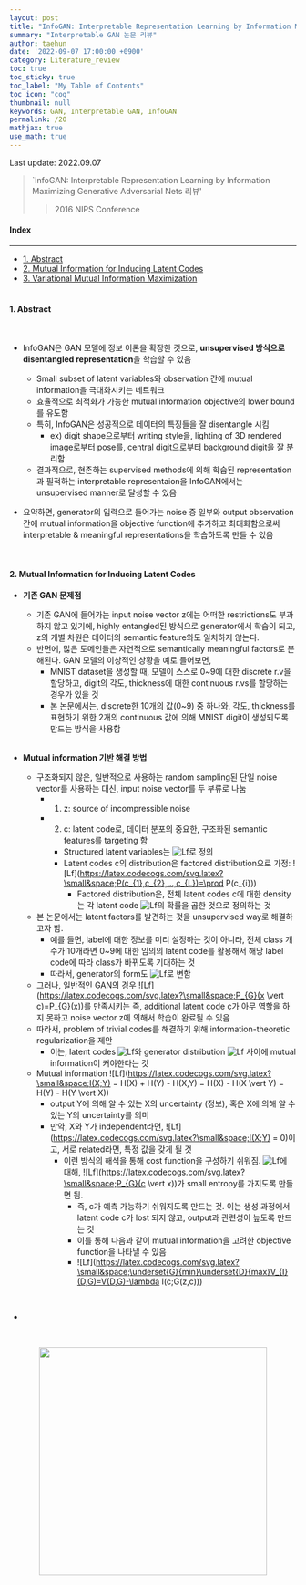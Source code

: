 ```yaml
---
layout: post
title: "InfoGAN: Interpretable Representation Learning by Information Maximizing GAN 논문 리뷰"
summary: "Interpretable GAN 논문 리뷰"
author: taehun
date: '2022-09-07 17:00:00 +0900'
category: Literature_review
toc: true
toc_sticky: true
toc_label: "My Table of Contents"
toc_icon: "cog"
thumbnail: null
keywords: GAN, Interpretable GAN, InfoGAN
permalink: /20
mathjax: true
use_math: true
---
```


Last update: 2022.09.07<br>

> `InfoGAN: Interpretable Representation Learning by Information Maximizing Generative Adversarial Nets 리뷰'
> > 2016 NIPS Conference<br>

#### Index
---

- [1. Abstract](#1-abstract)
- [2. Mutual Information for Inducing Latent Codes](#2-mutual-information-for-inducing-latent-codes)
- [3. Variational Mutual Information Maximization](#3-variational-mutual-information-maximization)<br><br>

#### **1. Abstract**
  
<br>

- InfoGAN은 GAN 모델에 정보 이론을 확장한 것으로, **unsupervised 방식으로 disentangled representation**을 학습할 수 있음
  - Small subset of latent variables와 observation 간에 mutual information을 극대화시키는 네트워크
  - 효율적으로 최적화가 가능한 mutual information objective의 lower bound를 유도함
  - 특히, InfoGAN은 성공적으로 데이터의 특징들을 잘 disentangle 시킴
    - ex) digit shape으로부터 writing style을, lighting of 3D rendered image로부터 pose를, central digit으로부터 background digit을 잘 분리함
  - 결과적으로, 현존하는 supervised methods에 의해 학습된 representation과 필적하는 interpretable representaion을 InfoGAN에서는 unsupervised manner로 달성할 수 있음

- 요약하면, generator의 입력으로 들어가는 noise 중 일부와 output observation 간에 mutual information을 objective function에 추가하고 최대화함으로써 interpretable & meaningful representations을 학습하도록 만들 수 있음
<br>

#### **2. Mutual Information for Inducing Latent Codes**

- **기존 GAN 문제점**
  - 기존 GAN에 들어가는 input noise vector z에는 어떠한 restrictions도 부과하지 않고 있기에, highly entangled된 방식으로 generator에서 학습이 되고, z의 개별 차원은 데이터의 semantic feature와도 일치하지 않는다.
  - 반면에, 많은 도메인들은 자연적으로 semantically meaningful factors로 분해된다. GAN 모델의 이상적인 상황을 예로 들어보면,
    - MNIST dataset을 생성할 때, 모델이 스스로 0~9에 대한 discrete r.v을 할당하고, digit의 각도, thickness에 대한 continuous r.vs를 할당하는 경우가 있을 것
    - 본 논문에서는, discrete한 10개의 값(0~9) 중 하나와, 각도, thickness를 표현하기 위한 2개의 continuous 값에 의해 MNIST digit이 생성되도록 만드는 방식을 사용함<br><br>

- **Mutual information 기반 해결 방법**
  - 구조화되지 않은, 일반적으로 사용하는 random sampling된 단일 noise vector를 사용하는 대신, input noise vector를 두 부류로 나눔
    - 1) z: source of incompressible noise
    - 2) c: latent code로, 데이터 분포의 중요한, 구조화된 semantic features를 targeting 함
      - Structured latent variables는 ![Lf](https://latex.codecogs.com/svg.latex?\small&space;c_{1},c_{2},...,c_{L})로 정의
      - Latent codes c의 distribution은 factored distribution으로 가정: ![Lf](https://latex.codecogs.com/svg.latex?\small&space;P(c_{1},c_{2},...,c_{L})=\prod P(c_{i}))
        - Factored distribution은, 전체 latent codes c에 대한 density는 각 latent code ![Lf](https://latex.codecogs.com/svg.latex?\small&space;c_{1},c_{2},...,c_{L})의 확률을 곱한 것으로 정의하는 것<br>
  - 본 논문에서는 latent factors를 발견하는 것을 unsupervised way로 해결하고자 함. 
    - 예를 들면, label에 대한 정보를 미리 설정하는 것이 아니라, 전체 class 개수가 10개라면 0~9에 대한 임의의 latent code를 활용해서 해당 label code에 따라 class가 바뀌도록 기대하는 것
    - 따라서, generator의 form도 ![Lf](https://latex.codecogs.com/svg.latex?\small&space;G(z,c))로 변함
  - 그러나, 일반적인 GAN의 경우 ![Lf](https://latex.codecogs.com/svg.latex?\small&space;P_{G}(x \vert c)=P_{G}(x))를 만족시키는 즉, additional latent code c가 아무 역할을 하지 못하고 noise vector z에 의해서 학습이 완료될 수 있음
  - 따라서, problem of trivial codes를 해결하기 위해 information-theoretic regularization을 제안
    - 이는, latent codes ![Lf](https://latex.codecogs.com/svg.latex?\small&space;c)와 generator distribution ![Lf](https://latex.codecogs.com/svg.latex?\small&space;G(z,c)) 사이에 mutual information이 커야한다는 것
  - Mutual information ![Lf](https://latex.codecogs.com/svg.latex?\small&space;I(X;Y) = H(X) + H(Y) - H(X,Y) = H(X) - H(X \vert Y) = H(Y) - H(Y \vert X))
    - output Y에 의해 알 수 있는 X의 uncertainty (정보), 혹은 X에 의해 알 수 있는 Y의 uncertainty를 의미
    - 만약, X와 Y가 independent라면, ![Lf](https://latex.codecogs.com/svg.latex?\small&space;I(X;Y) = 0)이고, 서로 related라면, 특정 값을 갖게 될 것
      - 이런 방식의 해석을 통해 cost function을 구성하기 쉬워짐. ![Lf](https://latex.codecogs.com/svg.latex?\small&space;x~P_{G}(x))에 대해, ![Lf](https://latex.codecogs.com/svg.latex?\small&space;P_{G}(c \vert x))가 small entropy를 가지도록 만들면 됨. 
        - 즉, c가 예측 가능하기 쉬워지도록 만드는 것. 이는 생성 과정에서 latent code c가 lost 되지 않고, output과 관련성이 높도록 만드는 것
        - 이를 통해 다음과 같이 mutual information을 고려한 objective function을 나타낼 수 있음
        - ![Lf](https://latex.codecogs.com/svg.latex?\small&space;\underset{G}{min}\underset{D}{max}V_{I}(D,G)=V(D,G)-\lambda I(c;G(z,c)))

<br>

- 
<br>

<p align="center">
  <img src="https://user-images.githubusercontent.com/86653075/179837645-66b3ebc3-a259-4fca-93ae-4f4064c942eb.png" width="400" height="auto">
</p>
